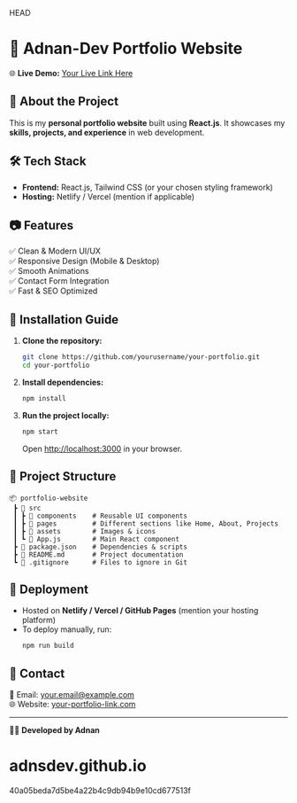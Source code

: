HEAD
# 🚀 Adnan-Dev Portfolio Website

🌐 **Live Demo:** [Your Live Link Here](https://your-portfolio-link.com)

## 📖 About the Project
This is my **personal portfolio website** built using **React.js**. It showcases my **skills, projects, and experience** in web development. 

## 🛠 Tech Stack
- **Frontend:** React.js, Tailwind CSS (or your chosen styling framework)
- **Hosting:** Netlify / Vercel (mention if applicable)

## 📷 Features
✅ Clean & Modern UI/UX  
✅ Responsive Design (Mobile & Desktop)  
✅ Smooth Animations  
✅ Contact Form Integration  
✅ Fast & SEO Optimized  

## 🚀 Installation Guide
1. **Clone the repository:**
   ```sh
   git clone https://github.com/yourusername/your-portfolio.git
   cd your-portfolio
   ```
2. **Install dependencies:**
   ```sh
   npm install
   ```
3. **Run the project locally:**
   ```sh
   npm start
   ```
   Open [http://localhost:3000](http://localhost:3000) in your browser.

## 📂 Project Structure
```
📦 portfolio-website
 ┣ 📂 src
 ┃ ┣ 📂 components    # Reusable UI components
 ┃ ┣ 📂 pages         # Different sections like Home, About, Projects
 ┃ ┣ 📂 assets        # Images & icons
 ┃ ┗ 📜 App.js        # Main React component
 ┣ 📜 package.json    # Dependencies & scripts
 ┣ 📜 README.md       # Project documentation
 ┗ 📜 .gitignore      # Files to ignore in Git
```

## 🚀 Deployment
- Hosted on **Netlify / Vercel / GitHub Pages** (mention your hosting platform)
- To deploy manually, run:
  ```sh
  npm run build
  ```

## 📩 Contact
📧 Email: your.email@example.com  
🌐 Website: [your-portfolio-link.com](https://your-portfolio-link.com)

---
👨‍💻 **Developed by Adnan**  

# adnsdev.github.io
 40a05beda7d5be4a22b4c9db94b9e10cd677513f
